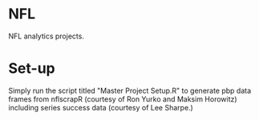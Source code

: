 # NFL
NFL analytics projects.

# Set-up
Simply run the script titled "Master Project Setup.R" to generate pbp data frames from nflscrapR (courtesy of Ron Yurko and Maksim Horowitz) including series success data (courtesy of Lee Sharpe.)
